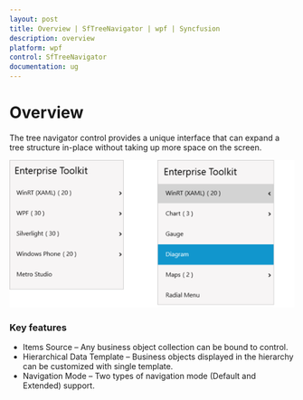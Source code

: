 ```yaml
---
layout: post
title: Overview | SfTreeNavigator | wpf | Syncfusion
description: overview  
platform: wpf
control: SfTreeNavigator 
documentation: ug
---
```


# Overview  

The tree navigator control provides a unique interface that can expand a tree structure in-place without taking up more space on the screen.

![1](Overview_images/Overview_img1.png)

### Key features

* Items Source – Any business object collection can be bound to control. 
* Hierarchical Data Template – Business objects displayed in the hierarchy can be customized with single template. 
* Navigation Mode – Two types of navigation mode (Default and Extended) support.
